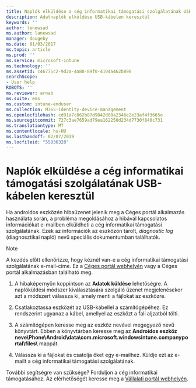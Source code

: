 ```yaml
---
title: Naplók elküldése a cég informatikai támogatási szolgálatának USB-kábelen keresztül | Microsoft Docs
description: Adatnaplók elküldése USB-kábelen keresztül
keywords: ''
author: lenewsad
ms.author: lanewsad
manager: dougeby
ms.date: 01/03/2017
ms.topic: article
ms.prod: ''
ms.service: microsoft-intune
ms.technology: ''
ms.assetid: c46775c2-9d2a-4a88-89f0-4104a462b898
searchScope:
- User help
ROBOTS: ''
ms.reviewer: arnab
ms.suite: ems
ms.custom: intune-enduser
ms.collection: M365-identity-device-management
ms.openlocfilehash: cd91a7c862b87d9842d08a2346e2e23af4f3665e
ms.sourcegitcommit: 727c3ae7659ad79ea162250d234d7730f840c731
ms.translationtype: MT
ms.contentlocale: hu-HU
ms.lasthandoff: 02/07/2019
ms.locfileid: "55836328"
---
```

# <a name="send-logs-to-your-company-support-using-a-usb-cable"></a>Naplók elküldése a cég informatikai támogatási szolgálatának USB-kábelen keresztül

Ha androidos eszközén hibaüzenet jelenik meg a Céges portál alkalmazás használata során, a probléma megoldásához a hibával kapcsolatos információkat e-mailben elküldheti a cég informatikai támogatási szolgálatának. Ezek az információk az eszközön tárolt, _diagnostic log_ (diagnosztikai napló) nevű speciális dokumentumban találhatók.

> [!Note]
> A kezdés előtt ellenőrizze, hogy kéznél van-e a cég informatikai támogatási szolgálatának e-mail-címe. Ez a [Céges portál webhelyén](https://go.microsoft.com/fwlink/?linkid=2010980) vagy a Céges portál alkalmazásban található meg.

1. A hibaképernyőn koppintson az **Adatok küldése** lehetőségre. A naplóküldési módszer kiválasztására szolgáló üzenet megjelenésekor azt a módszert válassza ki, amely menti a fájlokat az eszközre.

2. Csatlakoztassa eszközét az USB-kábellel a számítógépéhez. Ez rendszerint ugyanaz a kábel, amellyel az eszközt a fali aljzatból tölti.

3. A számítógépen keresse meg az eszköz nevével megegyező nevű könyvtárt. Ebben a könyvtárban keresse meg az <strong>Androidos eszköz neve\Phone\Android\data\com.microsoft.windowsintune.companyportal\files\\</strong> mappát.

4. Válassza ki a fájlokat és csatolja őket egy e-mailhez. Küldje ezt az e-mailt a cég informatikai támogatási szolgálatának.

További segítségre van szüksége? Forduljon a cég informatikai támogatásához. Az elérhetőségét keresse meg a [Vállalati portál webhelyén](https://go.microsoft.com/fwlink/?linkid=2010980).
